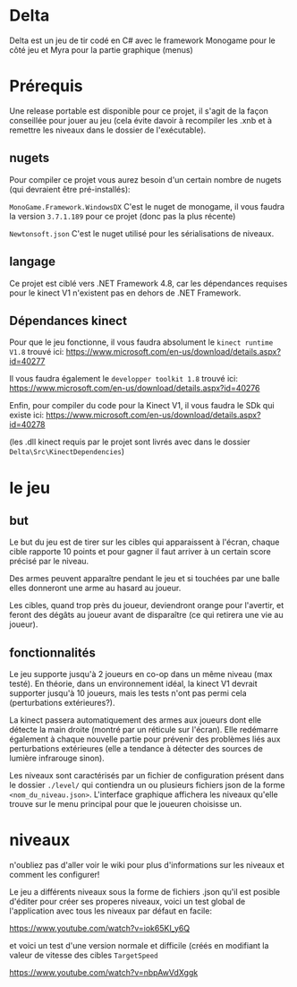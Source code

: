 # Delta

Delta est un jeu de tir codé en C# avec le framework Monogame pour le côté jeu et Myra pour la partie graphique (menus)


# Prérequis
Une release portable est disponible pour ce projet, il s'agit de la façon conseillée pour jouer au jeu (cela évite davoir à recompiler les .xnb et à remettre les niveaux dans le dossier de l'exécutable).
## nugets
Pour compiler ce projet vous aurez besoin d'un certain nombre de nugets (qui devraient être pré-installés):

`MonoGame.Framework.WindowsDX`
C'est le nuget de monogame, il vous faudra la version `3.7.1.189` pour ce projet (donc pas la plus récente)

`Newtonsoft.json`
C'est le nuget utilisé pour les sérialisations de niveaux.

## langage
Ce projet est ciblé vers .NET Framework 4.8, car les dépendances requises pour le kinect V1 n'existent pas en dehors de .NET Framework.

## Dépendances kinect
Pour que le jeu fonctionne, il vous faudra absolument le `kinect runtime V1.8` trouvé ici: https://www.microsoft.com/en-us/download/details.aspx?id=40277

Il vous faudra également le `developper toolkit 1.8` trouvé ici: https://www.microsoft.com/en-us/download/details.aspx?id=40276

Enfin, pour compiler du code pour la Kinect V1, il vous faudra le SDk qui existe ici: https://www.microsoft.com/en-us/download/details.aspx?id=40278

(les .dll kinect requis par le projet sont livrés avec dans le dossier `Delta\Src\KinectDependencies`)

# le jeu
## but
Le but du jeu est de tirer sur les cibles qui apparaissent à l'écran, chaque cible rapporte 10 points et pour gagner il faut arriver à un certain score précisé par le niveau.

Des armes peuvent apparaître pendant le jeu et si touchées par une balle elles donneront une arme au hasard au joueur.

Les cibles, quand trop près du joueur, deviendront orange pour l'avertir, et feront des dégâts au joueur avant de disparaître (ce qui retirera une vie au joueur).

## fonctionnalités
Le jeu supporte jusqu'à 2 joueurs en co-op dans un même niveau (max testé). En théorie, dans un environnement idéal, la kinect V1 devrait supporter jusqu'à 10 joueurs, mais les tests n'ont pas permi cela (perturbations extérieures?).

La kinect passera automatiquement des armes aux joueurs dont elle détecte la main droite (montré par un réticule sur l'écran). Elle redémarre également à chaque nouvelle partie pour prévenir des problèmes liés aux perturbations extérieures (elle a tendance à détecter des sources de lumière infrarouge sinon).

Les niveaux sont caractérisés par un fichier de configuration présent dans le dossier `./level/` qui contiendra un ou plusieurs fichiers json de la forme `<nom_du_niveau.json>`. L'interface graphique affichera les niveaux qu'elle trouve sur le menu principal pour que le joueuren choisisse un.

# niveaux
n'oubliez pas d'aller voir le wiki pour plus d'informations sur les niveaux et comment les configurer!

Le jeu a différents niveaux sous la forme de fichiers .json qu'il est posible d'éditer pour créer ses properes niveaux, voici un test global de l'application avec tous les niveaux par défaut en facile:

https://www.youtube.com/watch?v=iok65KI_y6Q

et voici un test d'une version normale et difficile (créés en modifiant la valeur de vitesse des cibles `TargetSpeed`

https://www.youtube.com/watch?v=nbpAwVdXggk
